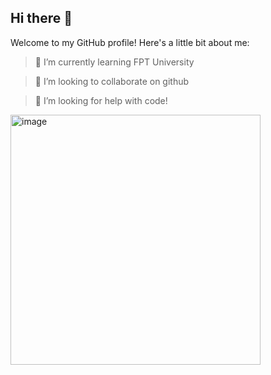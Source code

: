 ## Hi there 👋

Welcome to my GitHub profile! Here's a little bit about me:

>🌱 I’m currently learning FPT University

>👯 I’m looking to collaborate on github

>🤔 I’m looking for help with code!

<img src="https://github.com/user-attachments/assets/b7795e8e-9858-479c-bc52-ef2f410c13c7" alt="image" width="400" />



<!--
**Huy-techSw/Huy-techSw** is a ✨ _special_ ✨ repository because its `README.md` (this file) appears on your GitHub profile.

Here are some ideas to get you started:

- 🔭 I’m currently working on ...
- 🌱 I’m currently learning ...
- 👯 I’m looking to collaborate on ...
- 🤔 I’m looking for help with ...
- 💬 Ask me about ...
- 📫 How to reach me: ...
- 😄 Pronouns: ...
- ⚡ Fun fact: ...
-->
